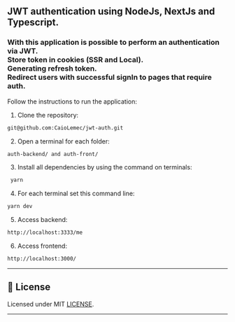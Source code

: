 ## JWT authentication using NodeJs, NextJs and Typescript.

<h3>
With this application is possible to perform an authentication via JWT.<br>
Store token in cookies (SSR and Local).<br>
Generating refresh token.<br>
Redirect users with successful signIn to pages that require auth.<br>
</h3>


Follow the instructions to run the application:

1. Clone the repository: 
```bash 
git@github.com:CaioLemec/jwt-auth.git
```
2. Open a terminal for each folder:
```bash 
auth-backend/ and auth-front/
```
3. Install all dependencies by using the command on terminals:
```bash
 yarn   
 ```
4. For each terminal set this command line:
```bash
yarn dev
```
5. Access backend:
```bash
http://localhost:3333/me
```
6. Access frontend:
```bash
http://localhost:3000/
```
<hr>

## :bookmark_tabs: License

Licensed under MIT [LICENSE](./LICENSE).

<hr>
